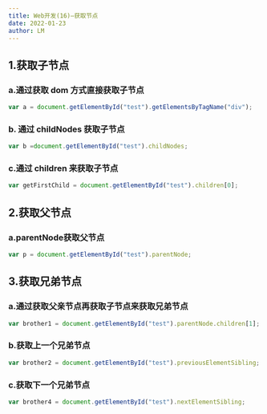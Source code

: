 ```yaml
---
title: Web开发(16)—获取节点
date: 2022-01-23
author: LM
---
```


## 1.获取子节点

### a.通过获取 dom 方式直接获取子节点

```javascript
var a = document.getElementById("test").getElementsByTagName("div");
```

### b. 通过 childNodes 获取子节点

```javascript
var b =document.getElementById("test").childNodes;
```

### c.通过 children 来获取子节点

```javascript
var getFirstChild = document.getElementById("test").children[0];
```

## 2.获取父节点

### a.parentNode获取父节点

```javascript
var p = document.getElementById("test").parentNode;
```

## 3.获取兄弟节点

### a.通过获取父亲节点再获取子节点来获取兄弟节点

```javascript
var brother1 = document.getElementById("test").parentNode.children[1];
```

### b.获取上一个兄弟节点

```javascript
var brother2 = document.getElementById("test").previousElementSibling;
```

### c.获取下一个兄弟节点

```javascript
var brother4 = document.getElementById("test").nextElementSibling;
```

